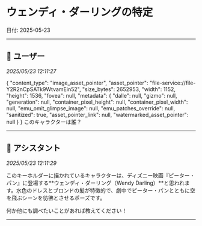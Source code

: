 # ウェンディ・ダーリングの特定

日付: 2025-05-23

---

## 👤 ユーザー
*2025/05/23 12:11:27*

{
  "content_type": "image_asset_pointer",
  "asset_pointer": "file-service://file-Y2R2nCpSATk9WtvamEin52",
  "size_bytes": 2652953,
  "width": 1152,
  "height": 1536,
  "fovea": null,
  "metadata": {
    "dalle": null,
    "gizmo": null,
    "generation": null,
    "container_pixel_height": null,
    "container_pixel_width": null,
    "emu_omit_glimpse_image": null,
    "emu_patches_override": null,
    "sanitized": true,
    "asset_pointer_link": null,
    "watermarked_asset_pointer": null
  }
}
このキャラクターは誰？

---

## 🤖 アシスタント
*2025/05/23 12:11:29*

このキーホルダーに描かれているキャラクターは、ディズニー映画『ピーター・パン』に登場する**ウェンディ・ダーリング（Wendy Darling）**と思われます。水色のドレスとブロンドの髪が特徴的で、劇中でピーター・パンとともに空を飛ぶシーンを彷彿とさせるポーズです。

何か他にも調べたいことがあれば教えてください！

---
